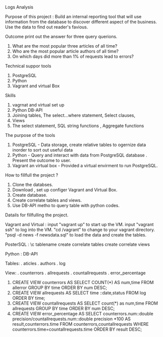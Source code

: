 
Logs Analysis


Purpose of this project : 
Build an internal reporting tool that will use information from the database to discover different aspect of the business. Use the data to find out reader's favious. 


Outcome 
print out the answer for three query querions. 
1. What are the most popular three articles of all time? 
2. Who are the most popular article authors of all time?
3. On which days did more than 1% of requests lead to errors?



Technical suppor tools
1. PostgreSQL
2. Python 
3. Vagrant and virtual Box 


Skills
1. vagrnat and virtual set up
2. Python DB-API 
3. Joining tables, The select...where statement, Select clauses,
4. Views
5. The select statement, SQL string functions , Aggregate functions



The purpose of the tools
1. PostgreSQL - Data storage, create relative tables to ogernize data inorder to sort out useful data
2. Python - Query and interact with data from PostgreSQL database . Present the outcome to user.
3. Vagrant an virtual box - Provided a virtual envirment to run PostgreSQL. 


How to fillfull the project ?
1. Clone the databses.
2. Download , set up configer Vagrant and Virtual Box.
3. Create database.
4. Create correlate tables and views.
5. Use DB-API metho to query table with python codes.




Datails for fillfulling the project.

Vagrant and Virtual :
input "vagrant up" to start up the VM.
input "vagrant ssh" to log into the VM.
"cd /vagrant" to change to your vagrant directory.
"psql -d news -f newsdata.sql" to load the data and create the tables.

PosterSQL :
\c tablename
create correlate tables
create correlate views

Python :
DB-API 



Tables:
. aticles
. authors
. log

View:
. counterrors
. allrequests
. countallrequests
. error_percentage


 1. CREATE VIEW counterrors AS SELECT COUNT(*) AS num,time FROM allerror GROUP BY time ORDER BY num DESC;
 2. CREATE VIEW allrequests AS SELECT time ::date,status FROM log ORDER BY time;
 3. CREATE VIEW countallrequests AS SELECT count(*) as num,time FROM allrequests GROUP BY time ORDER BY num DESC;
 4. CREATE VIEW error_percentage AS SELECT counterrors.num::double precision/countallrequests.num::double precision *100 AS result,counterrors.time FROM counterrors,countallrequests WHERE counterrors.time=countallrequests.time ORDER BY result DESC;









